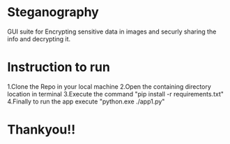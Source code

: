 # Steganography
GUI suite for Encrypting sensitive data in images and securly sharing the info and decrypting it.
# Instruction to run
  1.Clone the Repo in your local machine
  2.Open the containing directory location in terminal
  3.Execute the command "pip install -r requirements.txt"
  4.Finally to run the app execute "python.exe ./app1.py"
# Thankyou!!
